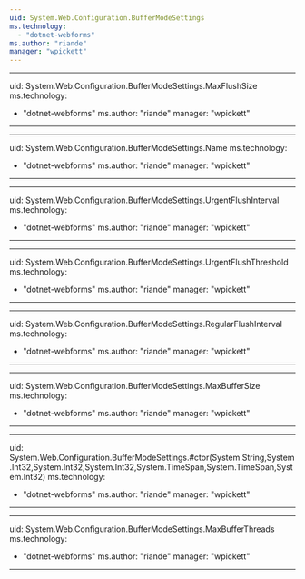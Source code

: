 ```yaml
---
uid: System.Web.Configuration.BufferModeSettings
ms.technology: 
  - "dotnet-webforms"
ms.author: "riande"
manager: "wpickett"
---
```


---
uid: System.Web.Configuration.BufferModeSettings.MaxFlushSize
ms.technology: 
  - "dotnet-webforms"
ms.author: "riande"
manager: "wpickett"
---

---
uid: System.Web.Configuration.BufferModeSettings.Name
ms.technology: 
  - "dotnet-webforms"
ms.author: "riande"
manager: "wpickett"
---

---
uid: System.Web.Configuration.BufferModeSettings.UrgentFlushInterval
ms.technology: 
  - "dotnet-webforms"
ms.author: "riande"
manager: "wpickett"
---

---
uid: System.Web.Configuration.BufferModeSettings.UrgentFlushThreshold
ms.technology: 
  - "dotnet-webforms"
ms.author: "riande"
manager: "wpickett"
---

---
uid: System.Web.Configuration.BufferModeSettings.RegularFlushInterval
ms.technology: 
  - "dotnet-webforms"
ms.author: "riande"
manager: "wpickett"
---

---
uid: System.Web.Configuration.BufferModeSettings.MaxBufferSize
ms.technology: 
  - "dotnet-webforms"
ms.author: "riande"
manager: "wpickett"
---

---
uid: System.Web.Configuration.BufferModeSettings.#ctor(System.String,System.Int32,System.Int32,System.Int32,System.TimeSpan,System.TimeSpan,System.Int32)
ms.technology: 
  - "dotnet-webforms"
ms.author: "riande"
manager: "wpickett"
---

---
uid: System.Web.Configuration.BufferModeSettings.MaxBufferThreads
ms.technology: 
  - "dotnet-webforms"
ms.author: "riande"
manager: "wpickett"
---
